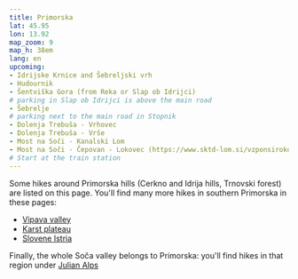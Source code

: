 ```yaml
---
title: Primorska
lat: 45.95
lon: 13.92
map_zoom: 9
map_h: 38em
lang: en
upcoming:
- Idrijske Krnice and Šebreljski vrh
- Hudournik
- Šentviška Gora (from Reka or Slap ob Idrijci)
# parking in Slap ob Idrijci is above the main road
- Šebrelje
# parking next to the main road in Stopnik
- Dolenja Trebuša - Vrhovec
- Dolenja Trebuša - Vrše
- Most na Soči - Kanalski Lom
- Most na Soči - Čepovan - Lokovec (https://www.sktd-lom.si/vzponsiroko/#cestna-dirka)
# Start at the train station
---
```

Some hikes around Primorska hills (Cerkno and Idrija hills, Trnovski forest) are listed on this page. You'll find many more hikes in southern Primorska in these pages:

* [Vipava valley](../vipava-valley)
* [Karst plateau](../karst-plateau)
* [Slovene Istria](../slovene-istria)

Finally, the whole Soča valley belongs to Primorska: you'll find hikes in that region under [Julian Alps](../julian-alps)
